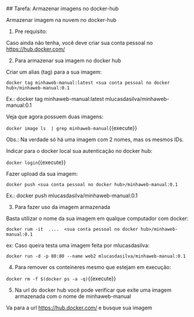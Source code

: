 ## Tarefa: Armazenar imagens no docker-hub

Armazenar imagem na nuvem no docker-hub

1) Pre requisito:

Caso ainda não tenha, você deve criar sua conta pessoal no https://hub.docker.com/

2) Para armazenar sua imagem no docker hub

Criar um alias (tag) para a sua imagem:

`docker tag minhaweb-manual:latest <sua conta pessoal no docker hub>/minhaweb-manual:0.1`

Ex.: docker tag minhaweb-manual:latest mlucasdasilva/minhaweb-manual:0.1

Veja que agora possuem duas imagens:

`docker image ls  | grep minhaweb-manual`{{execute}}

Obs.: Na verdade só há uma imagem com 2 nomes, mas os mesmos IDs.

Indicar para o docker local sua autenticação no docker hub:

`docker login`{{execute}}

Fazer upload da sua imagem:

`docker push <sua conta pessoal no docker hub>/minhaweb-manual:0.1`

Ex.: docker push mlucasdasilva/minhaweb-manual:0.1

3) Para fazer uso da imagem armazenada

Basta utilizar o nome da sua imagem em qualque computador com docker:

`docker rum -it  ....  <sua conta pessoal no docker hub>/minhaweb-manual:0.1`

ex: Caso queira testa uma imagem feita por mlucasdasilva:

`docker run -d -p 80:80 --name web2 mlucasdasilva/minhaweb-manual:0.1`

4) Para remover os conteineres mesmo que estejam em execução:

`docker rm -f $(docker ps -a -q)`{{execute}}

5) Na url do docker hub você pode verificar que exite uma imagem armazenada com o nome de minhaweb-manual

Va para a url https://hub.docker.com/ e busque sua imagem

